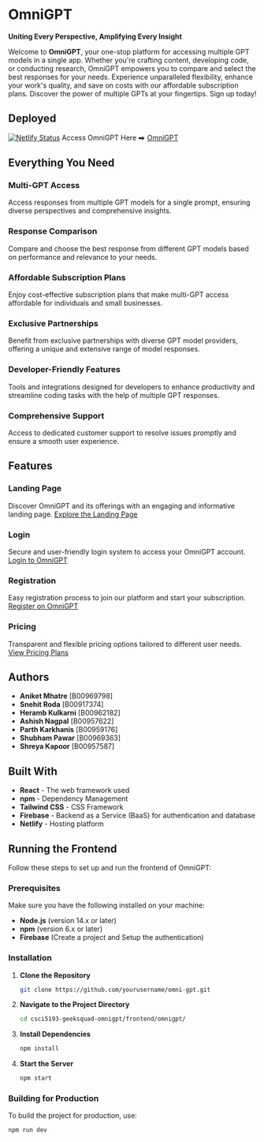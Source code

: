 # OmniGPT

**Uniting Every Perspective, Amplifying Every Insight**

Welcome to **OmniGPT**, your one-stop platform for accessing multiple GPT models in a single app. Whether you're crafting content, developing code, or conducting research, OmniGPT empowers you to compare and select the best responses for your needs. Experience unparalleled flexibility, enhance your work's quality, and save on costs with our affordable subscription plans. Discover the power of multiple GPTs at your fingertips. Sign up today!

## Deployed
[![Netlify Status](https://api.netlify.com/api/v1/badges/9e4915f9-eaea-45f9-b2b7-64fca4a26198/deploy-status)](https://app.netlify.com/sites/omnigpt-geeks/deploys)
Access OmniGPT Here ⮕ [OmniGPT](https://omnigpt-geeks.netlify.app/)

## Everything You Need

### Multi-GPT Access
Access responses from multiple GPT models for a single prompt, ensuring diverse perspectives and comprehensive insights.

### Response Comparison
Compare and choose the best response from different GPT models based on performance and relevance to your needs.

### Affordable Subscription Plans
Enjoy cost-effective subscription plans that make multi-GPT access affordable for individuals and small businesses.

### Exclusive Partnerships
Benefit from exclusive partnerships with diverse GPT model providers, offering a unique and extensive range of model responses.

### Developer-Friendly Features
Tools and integrations designed for developers to enhance productivity and streamline coding tasks with the help of multiple GPT responses.

### Comprehensive Support
Access to dedicated customer support to resolve issues promptly and ensure a smooth user experience.

## Features

### Landing Page
Discover OmniGPT and its offerings with an engaging and informative landing page.
[Explore the Landing Page](https://omnigpt-geeks.netlify.app/)

### Login
Secure and user-friendly login system to access your OmniGPT account.
[Login to OmniGPT](https://omnigpt-geeks.netlify.app/login)

### Registration
Easy registration process to join our platform and start your subscription.
[Register on OmniGPT](https://omnigpt-geeks.netlify.app/register)

### Pricing
Transparent and flexible pricing options tailored to different user needs.
[View Pricing Plans](https://omnigpt-geeks.netlify.app/pricing)

## Authors

- **Aniket Mhatre** [B00969798]
- **Snehit Roda** [B00917374]
- **Heramb Kulkarni** [B00962182]
- **Ashish Nagpal** [B00957622]
- **Parth Karkhanis** [B00959176]
- **Shubham Pawar** [B00969363]
- **Shreya Kapoor** [B00957587]

## Built With

- **React** - The web framework used
- **npm** - Dependency Management
- **Tailwind CSS** - CSS Framework
- **Firebase** - Backend as a Service (BaaS) for authentication and database
- **Netlify** - Hosting platform

## Running the Frontend

Follow these steps to set up and run the frontend of OmniGPT:

### Prerequisites

Make sure you have the following installed on your machine:
- **Node.js** (version 14.x or later)
- **npm** (version 6.x or later)
- **Firebase** (Create a project and Setup the authentication)

### Installation

1. **Clone the Repository**

   ```bash
   git clone https://github.com/yourusername/omni-gpt.git
2. **Navigate to the Project Directory**

   ```bash
   cd csci5193-geeksquad-omnigpt/frontend/omnigpt/
3. **Install Dependencies**

    ```bash
    npm install
4. **Start the Server**

    ```bash
    npm start
### Building for Production
To build the project for production, use:

```bash
npm run dev
